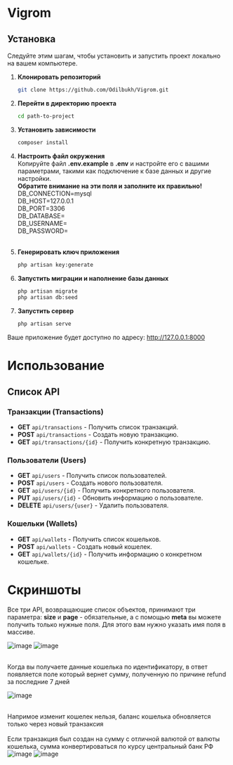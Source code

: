 # Vigrom

## Установка

Следуйте этим шагам, чтобы установить и запустить проект локально на вашем компьютере.

1. **Клонировать репозиторий**

   ```bash
   git clone https://github.com/Odilbukh/Vigrom.git
2. **Перейти в директорию проекта**

   ```bash
   cd path-to-project
3. **Установить зависимости**
    ```bash
   composer install
4. **Настроить файл окружения**
   <br>Копируйте файл <b>.env.example</b> в <b>.env</b> и настройте его с вашими параметрами, такими как подключение к базе данных и другие настройки.
<br><b>Обратите внимание на эти поля и заполните их правильно!</b><br>
  DB_CONNECTION=mysql<br>
   DB_HOST=127.0.0.1<br>
   DB_PORT=3306<br>
   DB_DATABASE=<br>
   DB_USERNAME=<br>
   DB_PASSWORD=<br><br>
5. **Генерировать ключ приложения**
    ```bash
   php artisan key:generate
   
6. **Запустить миграции и наполнение базы данных**
    ```bash
    php artisan migrate
    php artisan db:seed
   
7. **Запустить сервер**
    ```bash
   php artisan serve      
Ваше приложение будет доступно по адресу: http://127.0.0.1:8000

# Использование

## Список API

### Транзакции (Transactions)

- **GET** `api/transactions` - Получить список транзакций.
- **POST** `api/transactions` - Создать новую транзакцию.
- **GET** `api/transactions/{id}` - Получить конкретную транзакцию.

### Пользователи (Users)

- **GET** `api/users` - Получить список пользователей.
- **POST** `api/users` - Создать нового пользователя.
- **GET** `api/users/{id}` - Получить конкретного пользователя.
- **PUT** `api/users/{id}` - Обновить информацию о пользователе.
- **DELETE** `api/users/{user}` - Удалить пользователя.

### Кошельки (Wallets)

- **GET** `api/wallets` - Получить список кошельков.
- **POST** `api/wallets` - Создать новый кошелек.
- **GET** `api/wallets/{id}` - Получить информацию о конкретном кошельке.

# Скриншоты

Все три API, возвращающие список объектов, принимают три параметра: <b>size</b> и <b>page</b> - обязательные, а с помощью <b>meta</b> вы можете получить только нужные поля. Для этого вам нужно указать имя поля в массиве.

![image](https://github.com/Odilbukh/Vigrom/assets/22895615/d144bf69-1296-46af-8531-869365498e39)
![image](https://github.com/Odilbukh/Vigrom/assets/22895615/199bc032-566f-4b6f-9b1a-8f42615e7ddf)

<br>Когда вы получаете данные кошелька по идентификатору, в ответ появляется поле который вернет сумму, полученную по причине refund за последние 7 дней<br>

![image](https://github.com/Odilbukh/Vigrom/assets/22895615/a85ba499-9d28-4220-a544-f6a4be8a6c49)


<br>Напримое изменит кошелек нельзя, баланс кошелька обновляется только через новый транзаксия</br>
<br>Если транзакция был создан на сумму с отличной валютой от валюты кошелька, сумма конвертироваться по курсу центральный банк РФ</br>
![image](https://github.com/Odilbukh/Vigrom/assets/22895615/f1406a0b-33ed-4546-951d-fa97aa923526)
![image](https://github.com/Odilbukh/Vigrom/assets/22895615/60b888b9-4f76-430e-a142-75dc96a29d30)



